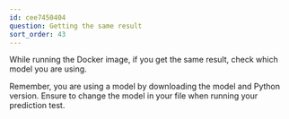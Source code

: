 ```yaml
---
id: cee7450404
question: Getting the same result
sort_order: 43
---
```


While running the Docker image, if you get the same result, check which model you are using.

Remember, you are using a model by downloading the model and Python version. Ensure to change the model in your file when running your prediction test.